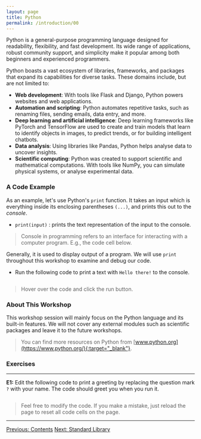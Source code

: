 ```yaml
---
layout: page
title: Python
permalink: /introduction/00
---
```


Python is a general-purpose programming language designed for readability,
flexibility, and fast development. Its wide range of applications, robust community
support, and simplicity make it popular among both beginners and experienced
programmers.

Python boasts a vast ecosystem of libraries, frameworks, and packages that expand
its capabilities for diverse tasks. These domains include, but are not
limited to:

- **Web development**: With tools like Flask and Django, Python powers websites and
web applications.
- **Automation and scripting**: Python automates repetitive tasks, such as renaming
files, sending emails, data entry, and more.
- **Deep learning and artificial intelligence**: Deep learning frameworks like PyTorch
and TensorFlow are used to create and train models that learn to identify objects
in images, to predict trends, or for building intelligent chatbots.
- **Data analysis**: Using libraries like Pandas, Python helps analyse data to
uncover insights.
- **Scientific computing**: Python was created to support scientific and mathematical
computations. With tools like NumPy, you can simulate physical systems, or analyse
experimental data.

### A Code Example

As an example, let's use Python's `print` function. It takes an input which is
everything inside its enclosing parentheses `(...)`, and prints this out
to the *console*.

- `print(input)` : prints the text representation of the input to the console.

> Console in programming refers to an interface for interacting with a computer
program. E.g., the code cell below.

Generally, it is used to display output of a program. We will use `print`
throughout this workshop to examine and debug our code.

- Run the following code to print a text with `Hello there!` to the console.

<div class="language-python highlighter-rouge">
<pre class="highlight"><script type="py-editor" worker>
print("Hello there!")
</script></pre></div>

> Hover over the code and click the run button.

### About This Workshop

This workshop session will mainly focus on the Python language and its built-in
features. We will not cover any external modules such as scientific packages and
leave it to the future workshops.

> You can find more resources on Python from
[www.python.org](https://www.python.org/){:target="_blank"}.

### Exercises

---

**E1:** Edit the following code to print a greeting by replacing the
question mark `?` with your name. The code should greet you when you
run it.

<div class="language-python highlighter-rouge">
<pre class="highlight"><script type="py-editor" worker>
print("Hello, ?")
</script></pre></div>

> Feel free to modify the code. If you make a mistake,
just reload the page to reset all code cells on the page.

---

<div class="prevnextlinks">
    <a id="previous" href="/pythonlab/introduction/">Previous: Contents</a>
    <a id="next" href="01">Next: Standard Library</a>
</div>
<script src="{{ '/assets/js/navigation.js' | relative_url }}" defer></script>
